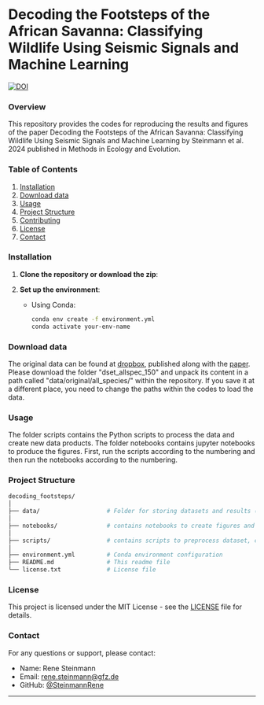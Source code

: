 # Decoding the Footsteps of the African Savanna: Classifying Wildlife Using Seismic Signals and Machine Learning


[![DOI](https://zenodo.org/badge/865228802.svg)](https://doi.org/10.5281/zenodo.14929722)


### Overview
This repository provides the codes for reproducing the results and figures of the paper Decoding the Footsteps of the African Savanna: Classifying Wildlife Using Seismic Signals and Machine Learning by Steinmann et al. 2024 published in Methods in Ecology and Evolution.

### Table of Contents
1. [Installation](#installation)
2. [Download data](#download)
3. [Usage](#usage)
4. [Project Structure](#project-structure)
5. [Contributing](#contributing)
6. [License](#license)
7. [Contact](#contact)

### Installation
1. **Clone the repository or download the zip**:

2. **Set up the environment**:
   - Using Conda:
     ```bash
     conda env create -f environment.yml
     conda activate your-env-name
     ```

### Download data

The original data can be found at [dropbox](https://www.dropbox.com/sh/p1swf94hs2pa47g/AACWTAXGlgrjc1GtOaNKURCFa?dl=0), published along with the [paper](https://doi.org/10.1002/rse2.242). Please download the folder "dset_allspec_150" and unpack its content in a path called "data/original/all_species/" within the repository. If you save it at a different place, you need to change the paths within the codes to load the data.

### Usage
The folder scripts contains the Python scripts to process the data and create new data products. The folder notebooks contains jupyter notebooks to produce the figures. First, run the scripts according to the numbering and then run the notebooks according to the numbering.

### Project Structure

```bash
decoding_footsteps/
│
├── data/                   # Folder for storing datasets and results (not included in the repository)
│
├── notebooks/              # contains notebooks to create figures and results
│
├── scripts/                # contains scripts to preprocess dataset, calculate scattering coefficient, etc.
│
├── environment.yml         # Conda environment configuration
├── README.md               # This readme file
└── license.txt             # License file
```

### License
This project is licensed under the MIT License - see the [LICENSE](LICENSE) file for details.

### Contact
For any questions or support, please contact:

- Name: Rene Steinmann
- Email: rene.steinmann@gfz.de
- GitHub: [@SteinmannRene](https://github.com/SteinmannRene)

---
